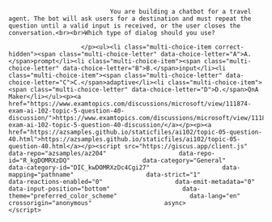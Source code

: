 <p class="card-text">
							
								You are building a chatbot for a travel agent. The bot will ask users for a destination and must repeat the question until a valid input is received, or the user closes the conversation.<br><br>Which type of dialog should you use?
							
						</p><ul><li class="multi-choice-item correct-hidden"><span class="multi-choice-letter" data-choice-letter="A">A.</span>prompt</li><li class="multi-choice-item"><span class="multi-choice-letter" data-choice-letter="B">B.</span>input</li><li class="multi-choice-item"><span class="multi-choice-letter" data-choice-letter="C">C.</span>adaptive</li><li class="multi-choice-item"><span class="multi-choice-letter" data-choice-letter="D">D.</span>QnA Maker</li></ul><p><a href="https://www.examtopics.com/discussions/microsoft/view/111874-exam-ai-102-topic-5-question-40-discussion/">https://www.examtopics.com/discussions/microsoft/view/111874-exam-ai-102-topic-5-question-40-discussion/</a></p><p><a href="https://azsamples.github.io/staticfiles/ai102/topic-05-question-40.html">https://azsamples.github.io/staticfiles/ai102/topic-05-question-40.html</a></p><script src="https://giscus.app/client.js"                    data-repo="azsamples/az204"                    data-repo-id="R_kgDOMRXzDQ"                    data-category="General"                    data-category-id="DIC_kwDOMRXzDc4Cgi27"                    data-mapping="pathname"                    data-strict="1"                    data-reactions-enabled="0"                    data-emit-metadata="0"                    data-input-position="bottom"                    data-theme="preferred_color_scheme"                    data-lang="en"                    crossorigin="anonymous"                    async>                    </script>